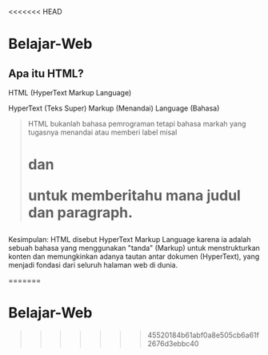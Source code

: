 <<<<<<< HEAD
# Belajar-Web

## Apa itu HTML?
HTML (HyperText Markup Language) 

HyperText (Teks Super)
Markup (Menandai) 
Language (Bahasa)

> HTML bukanlah bahasa pemrograman tetapi bahasa markah yang tugasnya menandai atau memberi label misal <h1> dan <p> untuk memberitahu mana judul dan paragraph.

Kesimpulan:
HTML disebut HyperText Markup Language karena ia adalah sebuah bahasa yang menggunakan "tanda" (Markup) untuk menstrukturkan konten dan memungkinkan adanya tautan antar dokumen (HyperText), yang menjadi fondasi dari seluruh halaman web di dunia.


=======
# Belajar-Web
>>>>>>> 45520184b61abf0a8e505cb6a61f2676d3ebbc40
